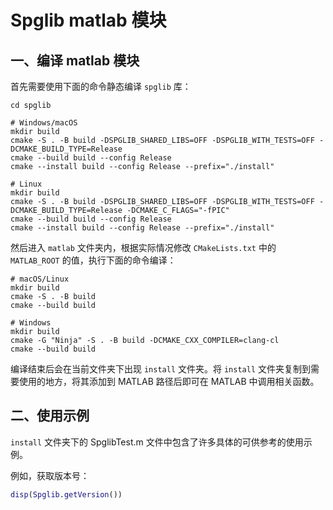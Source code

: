 # Spglib matlab 模块

## 一、编译 matlab 模块

首先需要使用下面的命令静态编译 `spglib` 库：

```shell
cd spglib

# Windows/macOS
mkdir build
cmake -S . -B build -DSPGLIB_SHARED_LIBS=OFF -DSPGLIB_WITH_TESTS=OFF -DCMAKE_BUILD_TYPE=Release
cmake --build build --config Release
cmake --install build --config Release --prefix="./install"

# Linux
mkdir build
cmake -S . -B build -DSPGLIB_SHARED_LIBS=OFF -DSPGLIB_WITH_TESTS=OFF -DCMAKE_BUILD_TYPE=Release -DCMAKE_C_FLAGS="-fPIC"
cmake --build build --config Release
cmake --install build --config Release --prefix="./install"
```

然后进入 `matlab` 文件夹内，根据实际情况修改 `CMakeLists.txt` 中的 `MATLAB_ROOT` 的值，执行下面的命令编译：

```shell
# macOS/Linux
mkdir build
cmake -S . -B build
cmake --build build

# Windows
mkdir build
cmake -G "Ninja" -S . -B build -DCMAKE_CXX_COMPILER=clang-cl
cmake --build build
```

编译结束后会在当前文件夹下出现 `install` 文件夹。将 `install` 文件夹复制到需要使用的地方，将其添加到 MATLAB 路径后即可在 MATLAB 中调用相关函数。

## 二、使用示例

`install` 文件夹下的 SpglibTest.m 文件中包含了许多具体的可供参考的使用示例。

例如，获取版本号：

```matlab
disp(Spglib.getVersion())
```
